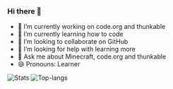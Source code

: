 ### Hi there 👋

- 🔭 I’m currently working on code.org and thunkable
- 🌱 I’m currently learning how to code
- 👯 I’m looking to collaborate on GitHub
- 🤔 I’m looking for help with learning more
- 💬 Ask me about Minecraft, code.org and thunkable
- 😄 Pronouns: Learner

![Stats](https://github-readme-stats.vercel.app/api?username=amitpuri&show_icons=true&theme=radical&count_private=true)
![Top-langs](https://github-readme-stats.vercel.app/api/top-langs?username=amitpuri&show_icons=true&theme=radical&count_private=true&hide=html,css)
